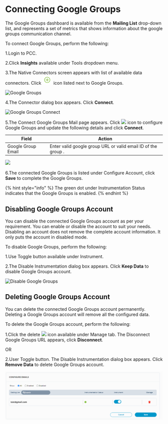 # Connecting Google Groups

The Google Groups dashboard is available from the **Mailing List** drop-down list, and represents a set of metrics that shows information about the google groups communication channel.

To connect Google Groups, perform the following:

1.Login to PCC.

2.Click **Insights** available under Tools dropdown menu.

3.The Native Connectors screen appears with list of available data connectors. Click ![](../../../.gitbook/assets/Connect.png) icon listed next to Google Groups.

![Google Groups](../../../.gitbook/assets/Google\_Groups.png)

4.The Connector dialog box appears. Click **Connect**.

![Google Groups Connect](../../../.gitbook/assets/Google\_Connect.png)

5.The Connect Google Groups Mail page appears. Click ![](<../../../.gitbook/assets/Con\_Icon (1).png>) icon to configure Google Groups and update the following details and click **Connect**.

| Field              | Action                                                        |
| ------------------ | ------------------------------------------------------------- |
| Google Group Email | Enter valid google group URL or valid email ID of the group . |

![](../../../.gitbook/assets/Conect\_Google.png)

6.The connected Google Groups is listed under Configure Account, click **Save** to complete the Google Groups.

{% hint style="info" %}
The green dot under Instrumentation Status indicates that the Google Groups is enabled.
{% endhint %}

## Disabling Google Groups Account

You can disable the connected Google Groups account as per your requirement. You can enable or disable the account to suit your needs. Disabling an account does not remove the complete account information. It only puts the account in disabled mode.

To disable Google Groups, perform the following:

1.Use Toggle button available under Instrument.

2.The Disable Instrumentation dialog box appears. Click **Keep Data** to disable Google Groups account.

![Disable Google Groups](../../../.gitbook/assets/Google\_Disable.gif)

## Deleting Google Groups Account

You can delete the connected Google Groups account permanently. Deleting a Google Groups account will remove all the configured data.

To delete the Google Groups account, perform the following:

1.Click the delete ![](../../../.gitbook/assets/delete\_icon.png) icon available under Manage tab. The Disconnect Google Groups URL appears, click **Disconnect**.

OR

2.User Toggle button. The Disable Instrumentation dialog box appears. Click **Remove Data** to delete Google Groups account.

![Disconnect Google Groups](<../../../.gitbook/assets/Disconnect Google.gif>)
